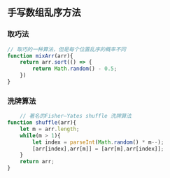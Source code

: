 <!--
 * @Author: your name
 * @Date: 2020-02-23 10:50:51
 * @LastEditTime : 2020-02-23 11:01:48
 * @LastEditors  : Please set LastEditors
 * @Description: In User Settings Edi
 * @FilePath: /fe_blog/js/33/README.md
 -->
## 手写数组乱序方法

### 取巧法
```js
// 取巧的一种算法，但是每个位置乱序的概率不同
function mixArr(arr){
    return arr.sort(() => {
        return Math.random() - 0.5;
    })
}
```

### 洗牌算法
```js
    // 著名的Fisher–Yates shuffle 洗牌算法
function shuffle(arr){
    let m = arr.length;
    while(m > 1){
        let index = parseInt(Math.random() * m--);
        [arr[index],arr[m]] = [arr[m],arr[index]];
    }
    return arr;
}

```